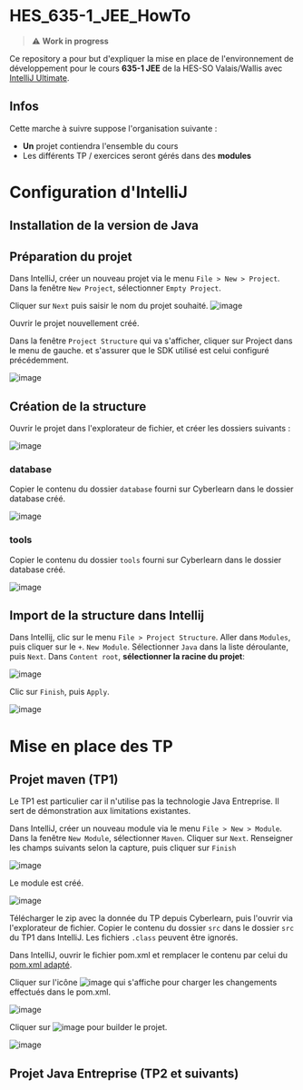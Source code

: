 # HES_635-1_JEE_HowTo

> :warning: **Work in progress**

Ce repository a pour but d'expliquer la mise en place de l'environnement de développement pour le cours **635-1 JEE** de la HES-SO Valais/Wallis avec [IntelliJ Ultimate](https://www.jetbrains.com/fr-fr/community/education/#students).

## Infos
Cette marche à suivre suppose l'organisation suivante :
 - **Un** projet contiendra l'ensemble du cours
 - Les différents TP / exercices seront gérés dans des **modules**

# Configuration d'IntelliJ
## Installation de la version de Java

## Préparation du projet
Dans IntelliJ, créer un nouveau projet via le menu `File > New > Project`. Dans la fenêtre `New Project`, sélectionner `Empty Project`.

Cliquer sur `Next` puis saisir le nom du projet souhaité.
![image](https://user-images.githubusercontent.com/389415/110202011-67e8b500-7e66-11eb-8b01-5d4c521deaac.png)

Ouvrir le projet nouvellement créé.

Dans la fenêtre `Project Structure` qui va s'afficher, cliquer sur Project dans le menu de gauche. et s'assurer que le SDK utilisé est celui configuré précédemment.

![image](https://user-images.githubusercontent.com/389415/110218505-6e088100-7eba-11eb-8daf-31622addb4ed.png)


## Création de la structure
Ouvrir le projet dans l'explorateur de fichier, et créer les dossiers suivants :

![image](https://user-images.githubusercontent.com/389415/110202203-6966ad00-7e67-11eb-8646-2eb97c454ce5.png)

### database
Copier le contenu du dossier `database` fourni sur Cyberlearn dans le dossier database créé.

![image](https://user-images.githubusercontent.com/389415/110202219-78e5f600-7e67-11eb-817b-f9953f7c41dc.png)

### tools
Copier le contenu du dossier `tools` fourni sur Cyberlearn dans le dossier database créé.

![image](https://user-images.githubusercontent.com/389415/110202232-8c915c80-7e67-11eb-90d9-a35313ddf3f3.png)

## Import de la structure dans Intellij
Dans Intellij, clic sur le menu `File > Project Structure`. Aller dans `Modules`, puis cliquer sur le `+`. `New Module`. Sélectionner `Java` dans la liste déroulante, puis `Next`. Dans `Content root`, **sélectionner la racine du projet**:

![image](https://user-images.githubusercontent.com/389415/110218752-ac527000-7ebb-11eb-9913-0769b1d0fdcc.png)

Clic sur `Finish`, puis `Apply`.

![image](https://user-images.githubusercontent.com/389415/110218792-e459b300-7ebb-11eb-952b-4af822ad6cbe.png)


# Mise en place des TP
## Projet maven (TP1)
Le TP1 est particulier car il n'utilise pas la technologie Java Entreprise. Il sert de démonstration aux limitations existantes.

Dans IntelliJ, créer un nouveau module via le menu `File > New > Module`. Dans la fenêtre `New Module`, sélectionner `Maven`.
Cliquer sur `Next`. Renseigner les champs suivants selon la capture, puis cliquer sur `Finish`

![image](https://user-images.githubusercontent.com/389415/110218476-42859680-7eba-11eb-9deb-8267fcbd151a.png)

Le module est créé.

![image](https://user-images.githubusercontent.com/389415/110218804-ede31b00-7ebb-11eb-9309-3ddbeb650f8e.png)

Télécharger le zip avec la donnée du TP depuis Cyberlearn, puis l'ouvrir via l'explorateur de fichier. Copier le contenu du dossier `src` dans le dossier `src` du TP1 dans IntelliJ. Les fichiers `.class` peuvent être ignorés.

Dans IntelliJ, ouvrir le fichier pom.xml et remplacer le contenu par celui du [pom.xml adapté](src/tp1/pom.xml).

Cliquer sur l'icône ![image](https://user-images.githubusercontent.com/389415/110219114-87f79300-7ebd-11eb-90b7-b8c6ffe6b98f.png) qui s'affiche pour charger les changements effectués dans le pom.xml.

![image](https://user-images.githubusercontent.com/389415/110219123-ab224280-7ebd-11eb-8685-42243f701c9b.png)

Cliquer sur ![image](https://user-images.githubusercontent.com/389415/110218932-a6a95a00-7ebc-11eb-832b-82d9b71d5394.png) pour builder le projet.

![image](https://user-images.githubusercontent.com/389415/110219138-c3925d00-7ebd-11eb-9039-8d542ff18e21.png)





## Projet Java Entreprise (TP2 et suivants)
